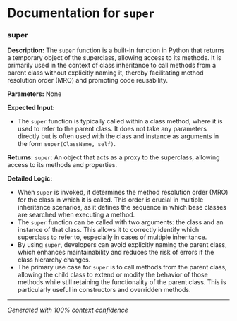 # Documentation for `super`

### super

**Description:**
The `super` function is a built-in function in Python that returns a temporary object of the superclass, allowing access to its methods. It is primarily used in the context of class inheritance to call methods from a parent class without explicitly naming it, thereby facilitating method resolution order (MRO) and promoting code reusability.

**Parameters:**
None

**Expected Input:**
- The `super` function is typically called within a class method, where it is used to refer to the parent class. It does not take any parameters directly but is often used with the class and instance as arguments in the form `super(ClassName, self)`.

**Returns:**
`super`: An object that acts as a proxy to the superclass, allowing access to its methods and properties.

**Detailed Logic:**
- When `super` is invoked, it determines the method resolution order (MRO) for the class in which it is called. This order is crucial in multiple inheritance scenarios, as it defines the sequence in which base classes are searched when executing a method.
- The `super` function can be called with two arguments: the class and an instance of that class. This allows it to correctly identify which superclass to refer to, especially in cases of multiple inheritance.
- By using `super`, developers can avoid explicitly naming the parent class, which enhances maintainability and reduces the risk of errors if the class hierarchy changes.
- The primary use case for `super` is to call methods from the parent class, allowing the child class to extend or modify the behavior of those methods while still retaining the functionality of the parent class. This is particularly useful in constructors and overridden methods.

---
*Generated with 100% context confidence*
